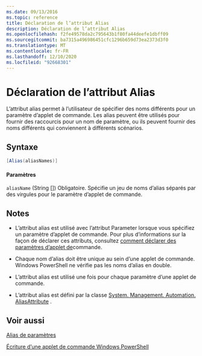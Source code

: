 ```yaml
---
ms.date: 09/13/2016
ms.topic: reference
title: Déclaration de l’attribut Alias
description: Déclaration de l’attribut Alias
ms.openlocfilehash: f2fe49578da2c795643b1f80fa44deefe1dbff09
ms.sourcegitcommit: ba7315a496986451cfc1296b659d73ea2373d3f0
ms.translationtype: MT
ms.contentlocale: fr-FR
ms.lasthandoff: 12/10/2020
ms.locfileid: "92668301"
---
```

# <a name="alias-attribute-declaration"></a>Déclaration de l’attribut Alias

L’attribut alias permet à l’utilisateur de spécifier des noms différents pour un paramètre d’applet de commande. Les alias peuvent être utilisés pour fournir des raccourcis pour un nom de paramètre, ou ils peuvent fournir des noms différents qui conviennent à différents scénarios.

## <a name="syntax"></a>Syntaxe

```csharp
[Alias(aliasNames)]
```

#### <a name="parameters"></a>Paramètres

`aliasName` (String []) Obligatoire. Spécifie un jeu de noms d’alias séparés par des virgules pour le paramètre d’applet de commande.

## <a name="remarks"></a>Notes

- L’attribut alias est utilisé avec l’attribut Parameter lorsque vous spécifiez un paramètre d’applet de commande. Pour plus d’informations sur la façon de déclarer ces attributs, consultez [comment déclarer des paramètres d’applet de](./how-to-declare-cmdlet-parameters.md)commande.

- Chaque nom d’alias doit être unique au sein d’une applet de commande. Windows PowerShell ne vérifie pas les noms d’alias en double.

- L’attribut alias est utilisé une fois pour chaque paramètre d’une applet de commande.

- L’attribut alias est défini par la classe [System. Management. Automation. AliasAttribute](/dotnet/api/System.Management.Automation.AliasAttribute) .

## <a name="see-also"></a>Voir aussi

[Alias de paramètres](./parameter-aliases.md)

[Écriture d’une applet de commande Windows PowerShell](./writing-a-windows-powershell-cmdlet.md)
